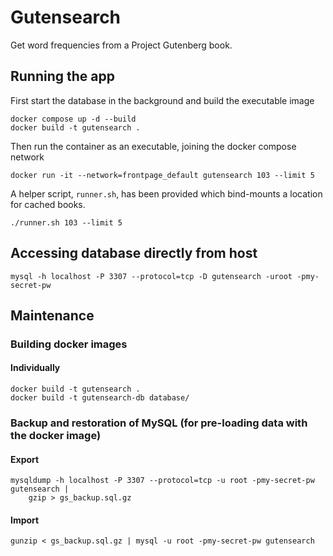 # Gutensearch

Get word frequencies from a Project Gutenberg book. 

## Running the app

First start the database in the background and build the executable image
```
docker compose up -d --build
docker build -t gutensearch .
```
Then run the container as an executable, joining the docker compose network
```
docker run -it --network=frontpage_default gutensearch 103 --limit 5
```
A helper script, `runner.sh`, has been provided which bind-mounts a location for cached books.
```
./runner.sh 103 --limit 5
```

## Accessing database directly from host

```
mysql -h localhost -P 3307 --protocol=tcp -D gutensearch -uroot -pmy-secret-pw
```

## Maintenance

### Building docker images

#### Individually

```
docker build -t gutensearch .
docker build -t gutensearch-db database/
```

### Backup and restoration of MySQL (for pre-loading data with the docker image)

#### Export

```
mysqldump -h localhost -P 3307 --protocol=tcp -u root -pmy-secret-pw gutensearch |
	gzip > gs_backup.sql.gz
```

#### Import

```
gunzip < gs_backup.sql.gz | mysql -u root -pmy-secret-pw gutensearch
```
